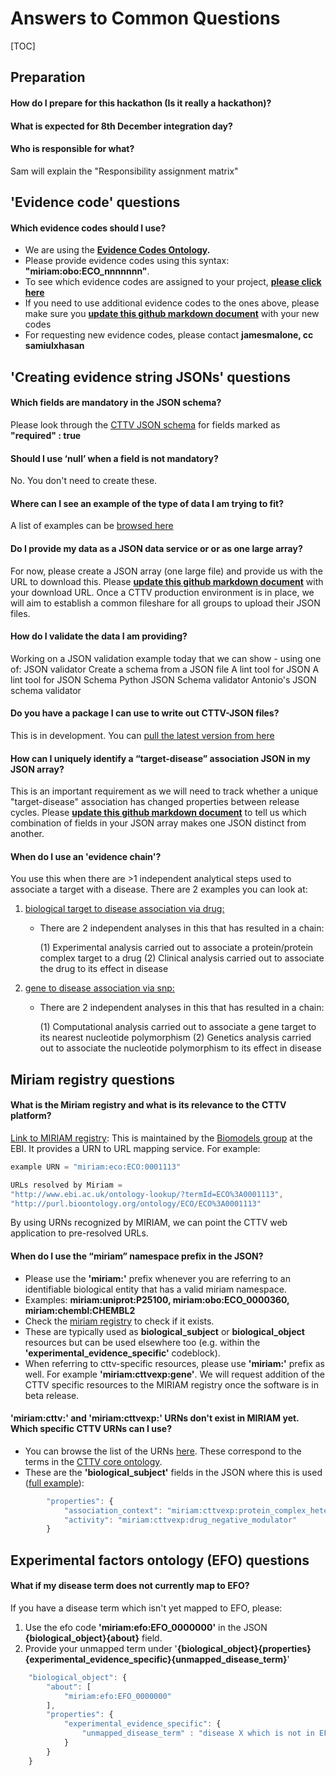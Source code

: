 # Answers to Common Questions

[TOC]

## Preparation
#### How do I prepare for this hackathon (Is it really a hackathon)?
#### What is expected for 8th December integration day?

#### Who is responsible for what?
Sam will explain the "Responsibility assignment matrix"

## 'Evidence code' questions
#### Which evidence codes should I use?
- We are using the **[Evidence Codes Ontology](http://bioportal.bioontology.org/ontologies/ECO).**
- Please provide evidence codes using this syntax: **"miriam:obo:ECO_nnnnnnn"**.
- To see which evidence codes are assigned to your project, **[please click here](../json_schema/evidence_codes.md)**
- If you need to use additional evidence codes to the ones above, please make sure you **[update this github markdown document](../json_schema/evidence_codes.md)** with your new codes
- For requesting new evidence codes, please contact **jamesmalone, cc samiulxhasan**

## 'Creating evidence string JSONs' questions

#### Which fields are mandatory in the JSON schema?
Please look through the [CTTV JSON schema](../json_schema/evidence_string_schema.json) for fields marked as **"required" : true**

#### Should I use ‘null’ when a field is not mandatory?
No. You don't need to create these.

#### Where can I see an example of the type of data I am trying to fit?
A list of examples can be [browsed here](../examples)

#### Do I provide my data as a JSON data service or or as one large array?
For now, please create a JSON array (one large file) and provide us with the URL to download this. Please **[update this github markdown document](../json_schema/evidence_codes.md)** with your download URL. Once a CTTV production environment is in place, we will aim to establish a common fileshare for all groups to upload their JSON files. 

#### How do I validate the data I am providing?
Working on a JSON validation example today that we can show - using one of:
JSON validator
Create a schema from a JSON file
A lint tool for JSON
A lint tool for JSON Schema
Python JSON Schema validator
Antonio's JSON schema validator

#### Do you have a package I can use to write out CTTV-JSON files?
This is in development. You can [pull the latest version from here](../packages)

#### How can I uniquely identify a “target-disease” association JSON in my JSON array?
This is an important requirement as we will need to track whether a unique "target-disease" association has changed properties between release cycles. Please **[update this github markdown document](../json_schema/evidence_codes.md)**
to tell us which combination of fields in your JSON array makes one JSON distinct from another.

#### When do I use an 'evidence chain'?
You use this when there are >1 independent analytical steps used to associate a target with a disease. There are 2 examples you can look at:
1. [biological target to disease association via drug:](../examples/cttv0008_chembl)
	- There are 2 independent analyses in this that has resulted in a chain:
    	
        (1) Experimental analysis carried out to associate a protein/protein complex target to a drug
        (2) Clinical analysis carried out to associate the drug to its effect in disease

1. [gene to disease association via snp:](../examples/cttv0018_ibd_gwas)
	- There are 2 independent analyses in this that has resulted in a chain:
    	
        (1) Computational analysis carried out to associate a gene target to its nearest nucleotide polymorphism
        (2) Genetics analysis carried out to associate the nucleotide polymorphism to its effect in disease

## Miriam registry questions

#### What is the Miriam registry and what is its relevance to the CTTV platform?
[Link to MIRIAM registry](http://www.ebi.ac.uk/miriam/main/collections/): This is maintained by the [Biomodels group](http://www.ebi.ac.uk/biomodels-main/) at the EBI.
It provides a URN to URL mapping service. For example:
```javascript
example URN = "miriam:eco:ECO:0001113"

URLs resolved by Miriam = 
"http://www.ebi.ac.uk/ontology-lookup/?termId=ECO%3A0001113",
"http://purl.bioontology.org/ontology/ECO/ECO%3A0001113"
```
By using URNs recognized by MIRIAM, we can point the CTTV web application to pre-resolved URLs.

#### When do I use the “miriam” namespace prefix in the JSON?
- Please use the **'miriam:'** prefix whenever you are referring to an identifiable biological entity that has a valid miriam namespace.
- Examples: **miriam:uniprot:P25100, miriam:obo:ECO_0000360, miriam:chembl:CHEMBL2**
- Check the [miriam registry](http://www.ebi.ac.uk/miriam/main/collections/) to check if it exists.
- These are typically used as **biological_subject** or **biological_object** resources but can be used elsewhere too (e.g. within the **'experimental_evidence_specific'** codeblock).
- When referring to cttv-specific resources, please use **'miriam:'** prefix as well. For example **'miriam:cttvexp:gene'**. We will request addition of the CTTV specific resources to the MIRIAM registry once the software is in beta release.

#### 'miriam:cttv:' and 'miriam:cttvexp:' URNs don't exist in MIRIAM yet. Which specific CTTV URNs can I use?
- You can browse the list of the URNs [here](../json_schema/cttv_uris_namespaces.md). These correspond to the terms in the  [CTTV core ontology](../ontology/cttv_core.owl).
- These are the **'biological_subject'** fields in the JSON where this is used ([full example](../examples/cttv0008_chembl)):
```javascript
        "properties": {
            "association_context": "miriam:cttvexp:protein_complex_heteropolymer",
            "activity": "miriam:cttvexp:drug_negative_modulator"
        }
```

## Experimental factors ontology (EFO) questions
#### What if my disease term does not currently map to EFO?
If you have a disease term which isn't yet mapped to EFO, please:
1. Use the efo code **'miriam:efo:EFO_0000000'** in the JSON **{biological_object}{about}** field.
1. Provide your unmapped term under '**{biological_object}{properties}{experimental_evidence_specific}{unmapped_disease_term}**'
```javascript
    "biological_object": {
        "about": [
            "miriam:efo:EFO_0000000"
        ],
        "properties": {
            "experimental_evidence_specific": {
                "unmapped_disease_term" : "disease X which is not in EFO"
            }
        }
    }
```









